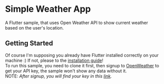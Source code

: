# Simple Weather App

A Flutter sample, that uses Open Weather API to show current weather based on the user's location.

## Getting Started

Of course I'm supposing you already have Flutter installed correctly on your machine :)
If not, please to the [installation guide](https://flutter.dev/docs/get-started/install)!
<br>
To run this sample, you need to clone it first, then signup to [OpenWeather](https://home.openweathermap.org/) to get your API key, the sample won't show any data without it. 
<br> NOTE: *After signup, you will find your key in this [link](https://home.openweathermap.org/api_keys).*
